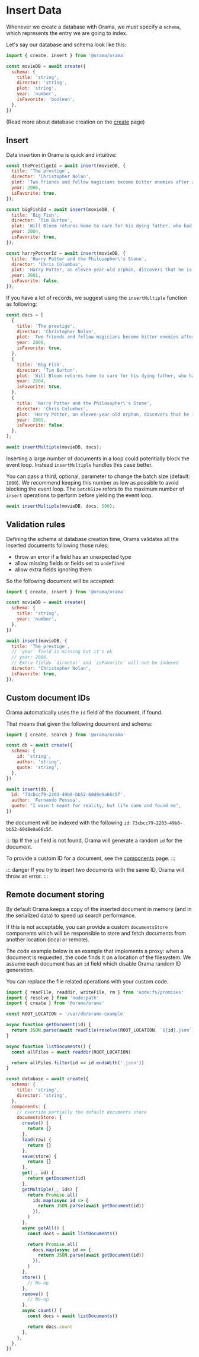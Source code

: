 # Insert Data

Whenever we create a database with Orama, we must specify a `schema`, which
represents the entry we are going to index.

Let's say our database and schema look like this:

```javascript copy
import { create, insert } from '@orama/orama'

const movieDB = await create({
  schema: {
    title: 'string',
    director: 'string',
    plot: 'string',
    year: 'number',
    isFavorite: 'boolean',
  },
})
```

(Read more about database creation on the [create](/open-source/usage/create) page)

## Insert

Data insertion in Orama is quick and intuitive:

```javascript copy
const thePrestigeId = await insert(movieDB, {
  title: 'The prestige',
  director: 'Christopher Nolan',
  plot: 'Two friends and fellow magicians become bitter enemies after a sudden tragedy. As they devote themselves to this rivalry, they make sacrifices that bring them fame but with terrible consequences.',
  year: 2006,
  isFavorite: true,
});

const bigFishId = await insert(movieDB, {
  title: 'Big Fish',
  director: 'Tim Burton',
  plot: 'Will Bloom returns home to care for his dying father, who had a penchant for telling unbelievable stories. After he passes away, Will tries to find out if his tales were really true.',
  year: 2004,
  isFavorite: true,
});

const harryPotterId = await insert(movieDB, {
  title: 'Harry Potter and the Philosopher\'s Stone',
  director: 'Chris Columbus',
  plot: 'Harry Potter, an eleven-year-old orphan, discovers that he is a wizard and is invited to study at Hogwarts. Even as he escapes a dreary life and enters a world of magic, he finds trouble awaiting him.',
  year: 2001,
  isFavorite: false,
});
```

If you have a lot of records, we suggest using the `insertMultiple` function as following:

```javascript copy
const docs = [
  {
    title: 'The prestige',
    director: 'Christopher Nolan',
    plot: 'Two friends and fellow magicians become bitter enemies after a sudden tragedy. As they devote themselves to this rivalry, they make sacrifices that bring them fame but with terrible consequences.',
    year: 2006,
    isFavorite: true,
  },
  {
    title: 'Big Fish',
    director: 'Tim Burton',
    plot: 'Will Bloom returns home to care for his dying father, who had a penchant for telling unbelievable stories. After he passes away, Will tries to find out if his tales were really true.',
    year: 2004,
    isFavorite: true,
  },
  {
    title: 'Harry Potter and the Philosopher\'s Stone',
    director: 'Chris Columbus',
    plot: 'Harry Potter, an eleven-year-old orphan, discovers that he is a wizard and is invited to study at Hogwarts. Even as he escapes a dreary life and enters a world of magic, he finds trouble awaiting him.',
    year: 2001,
    isFavorite: false,
  },
];

await insertMultiple(movieDB, docs);
```

Inserting a large number of documents in a loop could potentially block the event loop.
Instead `insertMultiple` handles this case better.

You can pass a third, optional, parameter to change the batch size (default:
`1000`). We recommend keeping this number as low as possible to avoid blocking
the event loop. The `batchSize` refers to the maximum number of `insert`
operations to perform before yielding the event loop.

```javascript
await insertMultiple(movieDB, docs, 500);
```

## Validation rules

Defining the schema at database creation time, Orama validates all the inserted documents following those rules:
- throw an error if a field has an unexpected type
- allow missing fields or fields set to `undefined`
- allow extra fields ignoring them

So the following document will be accepted:

```javascript copy
import { create, insert } from '@orama/orama'

const movieDB = await create({
  schema: {
    title: 'string',
    year: 'number',
  },
})

await insert(movieDB, {
  title: 'The prestige',
  // `year` field is missing but it's ok
  // year: 2006,
  // Extra fields `director` and `isFavorite` will not be indexed
  director: 'Christopher Nolan',
  isFavorite: true,
});
```

## Custom document IDs

Orama automatically uses the `id` field of the document, if found.

That means that given the following document and schema:

```js
import { create, search } from '@orama/orama'

const db = await create({
  schema: {
    id: 'string',
    author: 'string',
    quote: 'string',
  },
})

await insert(db, {
  id: '73cbcc79-2203-49b8-bb52-60d8e9a66c5f',
  author: 'Fernando Pessoa',
  quote: "I wasn't meant for reality, but life came and found me",
})
```

the document will be indexed with the following `id`: `73cbcc79-2203-49b8-bb52-60d8e9a66c5f`.

::: tip
If the `id` field is not found, Orama will generate a random `id` for the document. 

To provide a custom ID for a document, see the [components](/open-source/advanced/components.html) page.
:::

::: danger
If you try to insert two documents with the same ID, Orama will throw an error.
:::

## Remote document storing

By default Orama keeps a copy of the inserted document in memory (and in the serialized data) to speed up search performance.

If this is not acceptable, you can provide a custom `documentsStore` components which will be responsible to store
and fetch documents from another location (local or remote).

The code example below is an example that implements a proxy: when a document is requested, the code finds it on a location of the filesystem. 
We assume each document has an `id` field which disable Orama random ID generation.

You can replace the file related operations with your custom code.

```javascript copy
import { readFile, readdir, writeFile, rm } from 'node:fs/promises'
import { resolve } from 'node:path'
import { create } from '@orama/orama'

const ROOT_LOCATION = '/var/db/orama-example'

async function getDocument(id) {
  return JSON.parse(await readFile(resolve(ROOT_LOCATION, `${id}.json`), 'utf-8'))
}

async function listDocuments() {
  const allFiles = await readdir(ROOT_LOCATION)

  return allFiles.filter(id => id.endsWith('.json'))
}

const database = await create({
  schema: {
    title: 'string',
    director: 'string',
  },
  components: {
    // override partially the default documents store
    documentsStore: {
      create() {
        return {}
      },
      load(raw) {
        return {}
      },
      save(store) {
        return {}
      },
      get(_, id) {
        return getDocument(id)
      },
      getMultiple(_, ids) {
        return Promise.all(
          ids.map(async id => {
            return JSON.parse(await getDocument(id))
          }),
        )
      },
      async getAll() {
        const docs = await listDocuments()

        return Promise.all(
          docs.map(async id => {
            return JSON.parse(await getDocument(id))
          }),
        )
      },
      store() {
        // No-op
      },
      remove() {
        // No-op
      },
      async count() {
        const docs = await listDocuments()

        return docs.count
      },
    },
  },
})
```